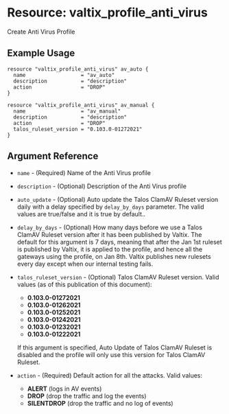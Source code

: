 # Resource: valtix_profile_anti_virus

Create Anti Virus Profile

## Example Usage

```hcl
resource "valtix_profile_anti_virus" av_auto {
  name                  = "av_auto"
  description           = "description"
  action                = "DROP"
}
```

```hcl
resource "valtix_profile_anti_virus" av_manual {
  name                  = "av_manual"
  description           = "description"
  action                = "DROP"
  talos_ruleset_version = "0.103.0-01272021"
}
```

## Argument Reference

* `name` - (Required) Name of the Anti Virus profile
* `description` - (Optional) Description of the Anti Virus profile
* `auto_update` - (Optional) Auto update the Talos ClamAV Ruleset version daily with a delay specified by `delay_by_days` parameter. The valid values are true/false and it is true by default..
* `delay_by_days` - (Optional) How many days before we use a Talos ClamAV Ruleset version after it has been published by Valtix. The default for this argument is 7 days, meaning that after the Jan 1st ruleset is published by Valtix, it is applied to the profile, and hence all the gateways using the profile, on Jan 8th. Valtix publishes new rulesets every day except when our internal testing fails.
* `talos_ruleset_version` - (Optional) Talos ClamAV Ruleset version. Valid values (as of this publication of this document):
    * **0.103.0-01272021**
    * **0.103.0-01262021**
    * **0.103.0-01252021**
    * **0.103.0-01242021**
    * **0.103.0-01232021**
    * **0.103.0-01222021**

  If this argument is specified, Auto Update of Talos ClamAV Ruleset is disabled and the profile will only use this version for Talos ClamAV Ruleset.
* `action` - (Required) Default action for all the attacks. Valid values:
    * **ALERT** (logs in AV events)
    * **DROP** (drop the traffic and log the events)
    * **SILENTDROP** (drop the traffic and no log of events)
